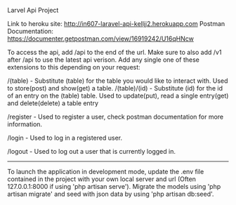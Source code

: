 Larvel Api Project

Link to heroku site: http://in607-laravel-api-kelljj2.herokuapp.com
Postman Documentation: https://documenter.getpostman.com/view/16919242/U16qHNcw

To access the api, add /api to the end of the url. Make sure to also add /v1 after /api to use the latest api verison. Add any single one of these extensions to this depending on your request:

/(table) - Substitute (table) for the table you would like to interact with. Used to store(post) and show(get) a table.
    /(table)/(id) - Substitute (id) for the id of an entry on the (table) table. Used to update(put), read a single entry(get) and delete(delete) a table entry

/register - Used to register a user, check postman documentation for more information.

/login - Used to log in a registered user.

/logout - Used to log out a user that is currently logged in.

----------------------------------------------------

To launch the application in development mode, update the .env file contained in the project with your own local server and url (Often 127.0.0.1:8000 if using 'php artisan serve'). Migrate the models using 'php artisan migrate' and seed with json data by using 'php artisan db:seed'.
